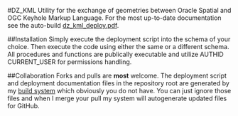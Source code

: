 #DZ_KML
Utility for the exchange of geometries between Oracle Spatial and OGC Keyhole Markup Language.
For the most up-to-date documentation see the auto-build  [dz_kml_deploy.pdf](https://github.com/pauldzy/DZ_KML/blob/master/dz_kml_deploy.pdf).

##Installation
Simply execute the deployment script into the schema of your choice.  Then execute the code using either the same or a different schema.  All procedures and functions are publically executable and utilize AUTHID CURRENT_USER for permissions handling.

##Collaboration
Forks and pulls are **most** welcome.  The deployment script and deployment documentation files in the repository root are generated by my [build system](https://github.com/pauldzy/Speculative_PLSQL_CI) which obviously you do not have.  You can just ignore those files and when I merge your pull my system will autogenerate updated files for GitHub.
